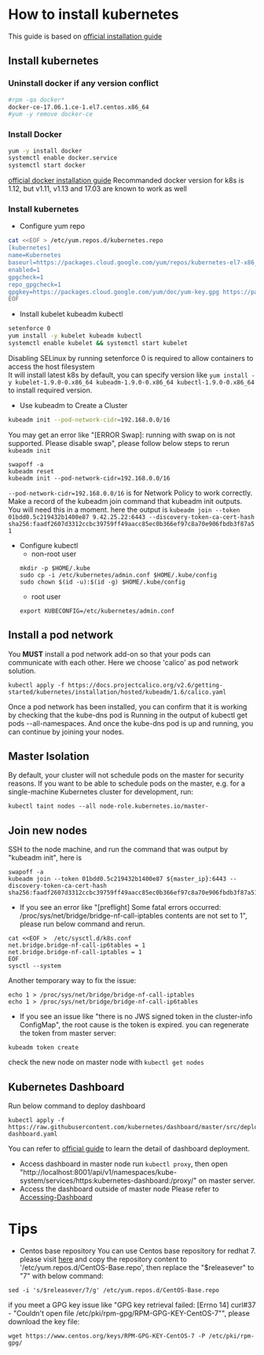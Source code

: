 # How to install kubernetes
This guide is based on [official installation guide](https://kubernetes.io/docs/setup/independent/create-cluster-kubeadm/)

## Install kubernetes

### Uninstall docker if any version conflict

```bash
#rpm -qa docker*
docker-ce-17.06.1.ce-1.el7.centos.x86_64
#yum -y remove docker-ce
```

### Install Docker
```bash
yum -y install docker
systemctl enable docker.service
systemctl start docker
```
[official docker installation guide](https://docs.docker.com/engine/installation/)
Recommanded docker version for k8s is 1.12, but v1.11, v1.13 and 17.03 are known to work as well

### Install kubernetes

* Configure yum repo
```bash
cat <<EOF > /etc/yum.repos.d/kubernetes.repo
[kubernetes]
name=Kubernetes
baseurl=https://packages.cloud.google.com/yum/repos/kubernetes-el7-x86_64
enabled=1
gpgcheck=1
repo_gpgcheck=1
gpgkey=https://packages.cloud.google.com/yum/doc/yum-key.gpg https://packages.cloud.google.com/yum/doc/rpm-package-key.gpg
EOF
```

* Install kubelet kubeadm kubectl
```bash
setenforce 0
yum install -y kubelet kubeadm kubectl
systemctl enable kubelet && systemctl start kubelet
```
Disabling SELinux by running setenforce 0 is required to allow containers to access the host filesystem  
It will install latest k8s by default, you can specify version like `yum install -y kubelet-1.9.0-0.x86_64 kubeadm-1.9.0-0.x86_64 kubectl-1.9.0-0.x86_64` to install required version.

* Use kubeadm to Create a Cluster
```bash
kubeadm init --pod-network-cidr=192.168.0.0/16
```

You may get an error like "[ERROR Swap]: running with swap on is not supported. Please disable swap", please follow below steps to rerun `kubeadm init`
```
swapoff -a
kubeadm reset
kubeadm init --pod-network-cidr=192.168.0.0/16
```
`--pod-network-cidr=192.168.0.0/16` is for Network Policy to work correctly.  
Make a record of the kubeadm join command that kubeadm init outputs. You will need this in a moment. here the output is `kubeadm join --token 01bdd0.5c219432b1400e87 9.42.25.22:6443 --discovery-token-ca-cert-hash sha256:faadf2607d3312ccbc39759ff49aacc85ec0b366ef97c8a70e906fbdb3f87a51`

* Configure kubectl
  * non-root user
  ```
  mkdir -p $HOME/.kube
  sudo cp -i /etc/kubernetes/admin.conf $HOME/.kube/config
  sudo chown $(id -u):$(id -g) $HOME/.kube/config
  ```
  * root user
  ```
  export KUBECONFIG=/etc/kubernetes/admin.conf
  ```


## Install a pod network
You **MUST** install a pod network add-on so that your pods can communicate with each other. Here we choose 'calico' as pod network solution.

```
kubectl apply -f https://docs.projectcalico.org/v2.6/getting-started/kubernetes/installation/hosted/kubeadm/1.6/calico.yaml
```
Once a pod network has been installed, you can confirm that it is working by checking that the kube-dns pod is Running in the output of kubectl get pods --all-namespaces. And once the kube-dns pod is up and running, you can continue by joining your nodes.

## Master Isolation
By default, your cluster will not schedule pods on the master for security reasons. If you want to be able to schedule pods on the master, e.g. for a single-machine Kubernetes cluster for development, run:
```
kubectl taint nodes --all node-role.kubernetes.io/master-
```

## Join new nodes
SSH to the node machine, and run the command that was output by "kubeadm init", here is 
```
swapoff -a
kubeadm join --token 01bdd0.5c219432b1400e87 ${master_ip}:6443 --discovery-token-ca-cert-hash sha256:faadf2607d3312ccbc39759ff49aacc85ec0b366ef97c8a70e906fbdb3f87a51
```

* If you see an error like "[preflight] Some fatal errors occurred: /proc/sys/net/bridge/bridge-nf-call-iptables contents are not set to 1", please run below command and rerun.
```
cat <<EOF >  /etc/sysctl.d/k8s.conf
net.bridge.bridge-nf-call-ip6tables = 1
net.bridge.bridge-nf-call-iptables = 1
EOF
sysctl --system
```
Another temporary way to fix the issue:
```
echo 1 > /proc/sys/net/bridge/bridge-nf-call-iptables
echo 1 > /proc/sys/net/bridge/bridge-nf-call-ip6tables
```
* If you see an issue like "there is no JWS signed token in the cluster-info ConfigMap", the root cause is the token is expired. you can regenerate the token from master server:
```
kubeadm token create
```

check the new node on master node with `kubectl get nodes`

## Kubernetes Dashboard
Run below command to deploy dashboard
```
kubectl apply -f https://raw.githubusercontent.com/kubernetes/dashboard/master/src/deploy/recommended/kubernetes-dashboard.yaml
```

You can refer to [official guide](https://github.com/kubernetes/dashboard#kubernetes-dashboard) to learn the detail of dashboard deployment.  
* Access dashboard in master node
  run `kubectl proxy`, then open  "http://localhost:8001/api/v1/namespaces/kube-system/services/https:kubernetes-dashboard:/proxy/" on master server.
* Access the dashboard outside of master node
  Please refer to [Accessing-Dashboard](https://github.com/kubernetes/dashboard/wiki/Accessing-Dashboard---1.7.X-and-above)

# Tips

* Centos base repository
You can use Centos base repository for redhat 7. please visit [here](http://wiki.docking.org/index.php/CentOS_7_Base.repo) and copy the repository content to '/etc/yum.repos.d/CentOS-Base.repo', then replace the "$releasever" to "7" with below command:
```
sed -i 's/$releasever/7/g' /etc/yum.repos.d/CentOS-Base.repo
```

if you meet a GPG key issue like "GPG key retrieval failed: [Errno 14] curl#37 - "Couldn't open file /etc/pki/rpm-gpg/RPM-GPG-KEY-CentOS-7"", please download the key file:
```
wget https://www.centos.org/keys/RPM-GPG-KEY-CentOS-7 -P /etc/pki/rpm-gpg/
```
